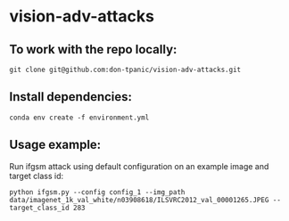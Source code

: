 # vision-adv-attacks

## To work with the repo locally:
```
git clone git@github.com:don-tpanic/vision-adv-attacks.git
```

## Install dependencies:
```
conda env create -f environment.yml
```

## Usage example:
Run ifgsm attack using default configuration on an example image and target class id:
```
python ifgsm.py --config config_1 --img_path data/imagenet_1k_val_white/n03908618/ILSVRC2012_val_00001265.JPEG --target_class_id 283
```
